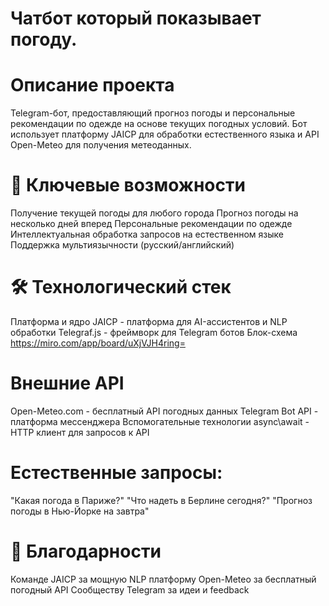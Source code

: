 # Чатбот который показывает погоду.

# Описание проекта
Telegram-бот, предоставляющий прогноз погоды и персональные рекомендации по одежде на основе текущих погодных условий. Бот использует платформу JAICP для обработки естественного языка и API Open-Meteo для получения метеоданных.

# 🌟 Ключевые возможности
Получение текущей погоды для любого города
Прогноз погоды на несколько дней вперед
Персональные рекомендации по одежде
Интеллектуальная обработка запросов на естественном языке
Поддержка мультиязычности (русский/английский)

# 🛠 Технологический стек
Платформа и ядро
JAICP - платформа для AI-ассистентов и NLP обработки
Telegraf.js - фреймворк для Telegram ботов
Блок-схема https://miro.com/app/board/uXjVJH4ring=

# Внешние API
Open-Meteo.com - бесплатный API погодных данных
Telegram Bot API - платформа мессенджера
Вспомогательные технологии
async\await - HTTP клиент для запросов к API

# Естественные запросы:
"Какая погода в Париже?"
"Что надеть в Берлине сегодня?"
"Прогноз погоды в Нью-Йорке на завтра"

# 🙏 Благодарности
Команде JAICP за мощную NLP платформу
Open-Meteo за бесплатный погодный API
Сообществу Telegram за идеи и feedback
